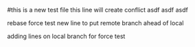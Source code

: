 #this is a new test file
this line will create conflict
asdf asdf asdf

rebase force test
new line to put remote branch ahead of local

adding lines on local branch for force test
